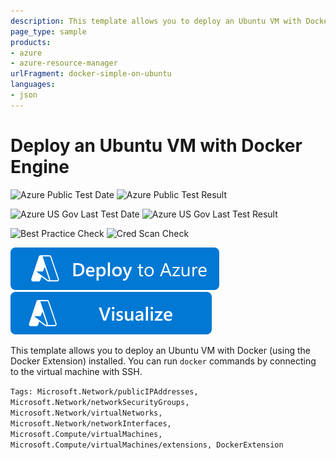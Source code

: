```yaml
---
description: This template allows you to deploy an Ubuntu VM with Docker (using the Docker Extension). You can later SSH into the VM and run Docker containers.
page_type: sample
products:
- azure
- azure-resource-manager
urlFragment: docker-simple-on-ubuntu
languages:
- json
---
```

# Deploy an Ubuntu VM with Docker Engine

![Azure Public Test Date](https://azurequickstartsservice.blob.core.windows.net/badges/application-workloads/docker/docker-simple-on-ubuntu/PublicLastTestDate.svg)
![Azure Public Test Result](https://azurequickstartsservice.blob.core.windows.net/badges/application-workloads/docker/docker-simple-on-ubuntu/PublicDeployment.svg)

![Azure US Gov Last Test Date](https://azurequickstartsservice.blob.core.windows.net/badges/application-workloads/docker/docker-simple-on-ubuntu/FairfaxLastTestDate.svg)
![Azure US Gov Last Test Result](https://azurequickstartsservice.blob.core.windows.net/badges/application-workloads/docker/docker-simple-on-ubuntu/FairfaxDeployment.svg)

![Best Practice Check](https://azurequickstartsservice.blob.core.windows.net/badges/application-workloads/docker/docker-simple-on-ubuntu/BestPracticeResult.svg)
![Cred Scan Check](https://azurequickstartsservice.blob.core.windows.net/badges/application-workloads/docker/docker-simple-on-ubuntu/CredScanResult.svg)

[![Deploy To Azure](https://raw.githubusercontent.com/Azure/azure-quickstart-templates/master/1-CONTRIBUTION-GUIDE/images/deploytoazure.svg?sanitize=true)](https://portal.azure.com/#create/Microsoft.Template/uri/https%3A%2F%2Fraw.githubusercontent.com%2FAzure%2Fazure-quickstart-templates%2Fmaster%2Fapplication-workloads%2Fdocker%2Fdocker-simple-on-ubuntu%2Fazuredeploy.json)
[![Visualize](https://raw.githubusercontent.com/Azure/azure-quickstart-templates/master/1-CONTRIBUTION-GUIDE/images/visualizebutton.svg?sanitize=true)](http://armviz.io/#/?load=https%3A%2F%2Fraw.githubusercontent.com%2FAzure%2Fazure-quickstart-templates%2Fmaster%2Fapplication-workloads%2Fdocker%2Fdocker-simple-on-ubuntu%2Fazuredeploy.json)

This template allows you to deploy an Ubuntu VM with Docker (using the Docker Extension) installed.
You can run `docker` commands by connecting to the virtual machine with SSH.

`Tags: Microsoft.Network/publicIPAddresses, Microsoft.Network/networkSecurityGroups, Microsoft.Network/virtualNetworks, Microsoft.Network/networkInterfaces, Microsoft.Compute/virtualMachines, Microsoft.Compute/virtualMachines/extensions, DockerExtension`
